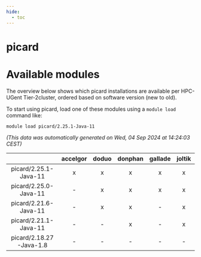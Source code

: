 ```yaml
---
hide:
  - toc
---
```


picard
======

# Available modules


The overview below shows which picard installations are available per HPC-UGent Tier-2cluster, ordered based on software version (new to old).

To start using picard, load one of these modules using a `module load` command like:

```shell
module load picard/2.25.1-Java-11
```

*(This data was automatically generated on Wed, 04 Sep 2024 at 14:24:03 CEST)*  

| |accelgor|doduo|donphan|gallade|joltik|shinx|skitty|
| :---: | :---: | :---: | :---: | :---: | :---: | :---: | :---: |
|picard/2.25.1-Java-11|x|x|x|x|x|-|x|
|picard/2.25.0-Java-11|-|x|x|x|x|-|x|
|picard/2.21.6-Java-11|-|x|x|-|x|-|x|
|picard/2.21.1-Java-11|-|-|x|-|x|-|x|
|picard/2.18.27-Java-1.8|-|-|-|-|-|-|x|

